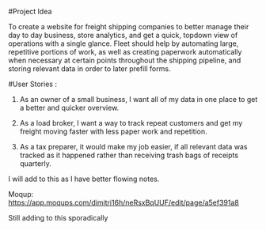 #Project Idea

To create a website for freight shipping companies to better manage their day to day business, store analytics, and get a quick, topdown view of operations with a single glance. Fleet should help by automating large, repetitive portions of work, as well as creating paperwork automatically when necessary at certain points throughout the shipping pipeline, and storing relevant data in order to later prefill forms. 


#User Stories :
	
1. As an owner of a small business, I want all of my data in one place to get a better and quicker overview.

2. As a load broker, I want a way to track repeat customers and get my freight moving faster with less paper work and repetition.

3. As a tax preparer, it would make my job easier, if all relevant data was tracked as it happened rather than receiving trash bags of receipts quarterly.

I will add to this as I have better flowing notes.

Moqup: https://app.moqups.com/dimitri16h/neRsxBqUUF/edit/page/a5ef391a8 

Still adding to this sporadically 
